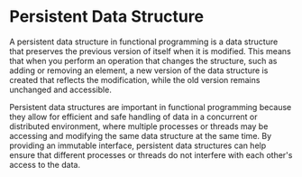 # Persistent Data Structure

A persistent data structure in functional programming is a data structure that preserves the previous version of itself when it is modified. 
This means that when you perform an operation that changes the structure, such as adding or removing an element, 
a new version of the data structure is created that reflects the modification, 
while the old version remains unchanged and accessible.

Persistent data structures are important in functional programming because they allow for efficient and safe handling 
of data in a concurrent or distributed environment, 
where multiple processes or threads may be accessing and modifying the same data structure at the same time. 
By providing an immutable interface, persistent data structures can help ensure that different processes or 
threads do not interfere with each other's access to the data.
